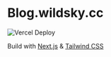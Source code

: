 # Blog.wildsky.cc

![Vercel Deploy](https://therealsujitk-vercel-badge.vercel.app/?app=blog-wildsky-khag989wf-wildskys-projects)

Build with [Next.js](https://nextjs.org/) & [Tailwind CSS](https://tailwindcss.com/)